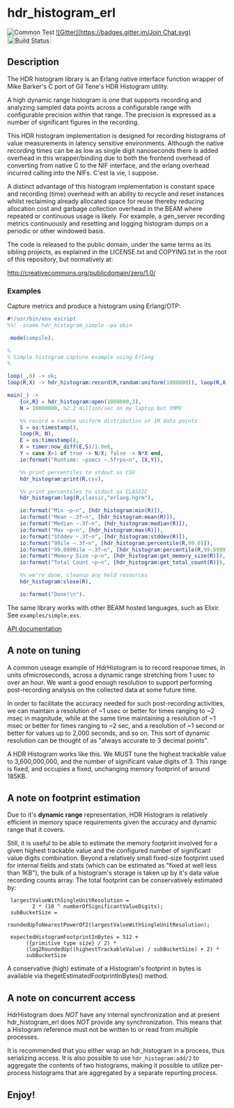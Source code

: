 # hdr_histogram_erl

![Common Test](https://github.com/hdrhistogram/hdr_histogram_erl/workflows/Common%20Test/badge.svg) [![Gitter](https://badges.gitter.im/Join Chat.svg)](https://gitter.im/HdrHistogram/HdrHistogram?utm_source=badge&utm_medium=badge&utm_campaign=pr-badge&utm_content=badge) [<img src="http://quickcheck-ci.com/p/hdrhistogram/hdr_histogram_erl.png" alt="Build Status" width="100px" height="18px">](http://quickcheck-ci.com/p/hdrhistogram/hdr_histogram_erl)

## Description ##

The HDR histogram library is an Erlang native interface function wrapper of
Mike Barker's C port of Gil Tene's HDR Histogram utility.

A high dynamic range histogram is one that supports recording and analyzing
sampled data points across a configurable range with configurable precision
within that range. The precision is expressed as a number of significant
figures in the recording.


This HDR histogram implementation is designed for recording histograms of
value measurements in latency sensitive environments. Although the native
recording times can be as low as single digit nanoseconds there is added
overhead in this wrapper/binding due to both the frontend overhead of converting
from native C to the NIF interface, and the erlang overhead incurred calling
into the NIFs. C'est la vie, I suppose.


A distinct advantage of this histogram implementation is constant space and
recording (time) overhead with an ability to recycle and reset instances whilst
reclaiming already allocated space for reuse thereby reducing allocation cost
and garbage collection overhead in the BEAM where repeated or continuous usage
is likely. For example, a gen_server recording metrics continuously and resetting
and logging histogram dumps on a periodic or other windowed basis.



The code is released to the public domain, under the same terms as its
sibling projects, as explained in the LICENSE.txt and COPYING.txt in the
root of this repository, but normatively at:

http://creativecommons.org/publicdomain/zero/1.0/

### Examples

Capture metrics and produce a histogram using Erlang/OTP:


```erlang
#!/usr/bin/env escript
%%! -sname hdr_histogram_simple -pa ebin

-mode(compile).

%
% Simple histogram capture example using Erlang
%

loop(_,0) -> ok;
loop(R,X) -> hdr_histogram:record(R,random:uniform(1000000)), loop(R,X-1).

main(_) ->
    {ok,R} = hdr_histogram:open(1000000,3),
    N = 10000000, %2.2 million/sec on my laptop but YMMV

    %% record a random uniform distribution of 1M data points
    S = os:timestamp(),
    loop(R, N),
    E = os:timestamp(),
    X = timer:now_diff(E,S)/1.0e6,
    Y = case X>1 of true -> N/X; false -> N*X end,
    io:format("Runtime: ~psecs ~.5frps~n", [X,Y]),

    %% print percentiles to stdout as CSV
    hdr_histogram:print(R,csv),

    %% print percentiles to stdout as CLASSIC
    hdr_histogram:log(R,classic,"erlang.hgrm"),

    io:format("Min ~p~n", [hdr_histogram:min(R)]),
    io:format("Mean ~.3f~n", [hdr_histogram:mean(R)]),
    io:format("Median ~.3f~n", [hdr_histogram:median(R)]),
    io:format("Max ~p~n", [hdr_histogram:max(R)]),
    io:format("Stddev ~.3f~n", [hdr_histogram:stddev(R)]),
    io:format("99ile ~.3f~n", [hdr_histogram:percentile(R,99.0)]),
    io:format("99.9999ile ~.3f~n", [hdr_histogram:percentile(R,99.9999)]),
    io:format("Memory Size ~p~n", [hdr_histogram:get_memory_size(R)]),
    io:format("Total Count ~p~n", [hdr_histogram:get_total_count(R)]),

    %% we're done, cleanup any held resources
    hdr_histogram:close(R),

    io:format("Done!\n").
```

The same library works with other BEAM hosted languages, such as Elixir. See `examples/simple.exs`.

[API documentation](doc/README.md)

## A note on tuning ##


A common useage example of HdrHistogram is to record response times, in units ofmicroseconds, across a dynamic range stretching from 1 usec to over an hour. We want a good enough resolution to support performing post-recording analysis on the collected data at some future time.

In order to facilitate the accuracy needed for such post-recording activities, we can maintain a resolution of ~1 usec or better for times ranging to ~2 msec in magnitude, while at the same time maintaining a resolution of ~1 msec or better for times ranging to ~2 sec, and a resolution of ~1 second or better for values up to 2,000 seconds, and so on. This sort of dynamic resolution can be thought of as "always accurate to 3 decimal points".

A HDR Histogram works like this. We MUST tune the highest trackable value to 3,600,000,000, and the number of significant value digits of 3. This range is fixed, and occupies a fixed, unchanging memory footprint of around 185KB.

## A note on footprint estimation ##


Due to it's **dynamic range** representation, HDR Histogram is relatively efficient in memory space requirements given the accuracy and dynamic range that it covers.

Still, it is useful to be able to estimate the memory footprint involved for a given highest trackable value and the configured number of significant value digits combination. Beyond a relatively small fixed-size footprint used for internal fields and stats (which can be estimated as "fixed at well less than 1KB"), the bulk of a histogram's storage is taken up by it's data value recording counts array. The total footprint can be conservatively estimated by:

```
 largestValueWithSingleUnitResolution =
        2 * (10 ^ numberOfSignificantValueDigits);
 subBucketSize =
        roundedUpToNearestPowerOf2(largestValueWithSingleUnitResolution);

 expectedHistogramFootprintInBytes = 512 +
      ({primitive type size} / 2) *
      (log2RoundedUp((highestTrackableValue) / subBucketSize) + 2) *
      subBucketSize
```

A conservative (high) estimate of a Histogram's footprint in bytes is available via thegetEstimatedFootprintInBytes() method.

## A note on concurrent access ##

HdrHistogram does *NOT* have any internal synchronization and at present hdr_histogram_erl does *NOT* provide any synchronization. This means that a Histogram reference must not be written to or read from multiple processes. 

It is recommended that you either wrap an hdr_histogram in a process, thus serializing access. It is also possible to use `hdr_histogram:add/2` to aggregate the contents of two histograms, making it possible to utilize per-process histograms that are aggregated by a separate reporting process.

## Enjoy!
